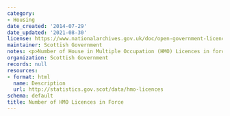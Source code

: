 ```yaml
---
category:
- Housing
date_created: '2014-07-29'
date_updated: '2021-08-30'
license: https://www.nationalarchives.gov.uk/doc/open-government-licence/version/3/
maintainer: Scottish Government
notes: <p>Number of House in Multiple Occupation (HMO) Licences in force at 31 March.</p>
organization: Scottish Government
records: null
resources:
- format: html
  name: Description
  url: http://statistics.gov.scot/data/hmo-licences
schema: default
title: Number of HMO Licences in Force
---
```

